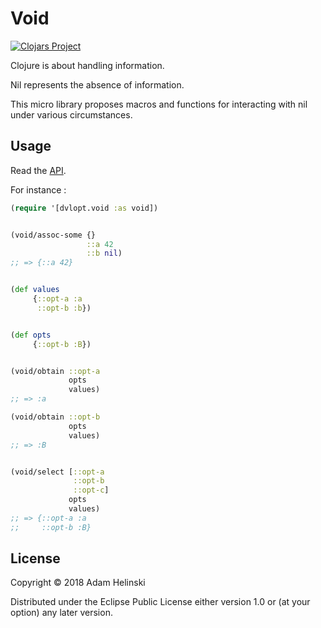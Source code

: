 # Void

[![Clojars
Project](https://img.shields.io/clojars/v/dvlopt/void.svg)](https://clojars.org/dvlopt/void)

Clojure is about handling information.

Nil represents the absence of information.

This micro library proposes macros and functions for interacting with nil under
various circumstances.

## Usage

Read the [API](https://dvlopt.github.io/doc/dvlopt/void/).

For instance :

```clj
(require '[dvlopt.void :as void])


(void/assoc-some {}
                 ::a 42
                 ::b nil)
;; => {::a 42}


(def values
     {::opt-a :a
      ::opt-b :b})


(def opts
     {::opt-b :B})


(void/obtain ::opt-a
             opts
             values)
;; => :a

(void/obtain ::opt-b
             opts
             values)
;; => :B


(void/select [::opt-a
              ::opt-b
              ::opt-c]
             opts
             values)
;; => {::opt-a :a
;;     ::opt-b :B}

```

## License

Copyright © 2018 Adam Helinski

Distributed under the Eclipse Public License either version 1.0 or (at
your option) any later version.
